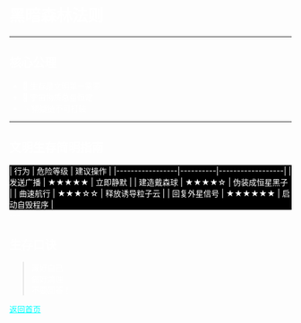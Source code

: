 <style>
body {
  background-image: url('images/黑暗森林.png');
  background-size: cover;
  background-attachment: fixed;
  min-height: 100vh;
  padding: 20px;
}

.markdown-body {
  background: rgba(0, 0, 0, 0.7);
  padding: 30px;
  border-radius: 10px;
}
</style>
<style>
/* 基础文字颜色设置 */
body, h1, h2, h3, p, li {
  color: #ffffff !important; /* 强制白色文字 */
}

/* 链接颜色优化 */
a {
  color: #00ffff !important; 
  text-decoration: underline;
}

/* 代码块背景优化 */
pre, code {
  background: rgba(0, 0, 0, 0.7) !important;
  color: #00ff00 !important;
}

/* 文字增强效果 */
.markdown-body {
  text-shadow: 2px 2px 4px rgba(0,0,0,0.7); /* 添加阴影 */
  background: rgba(0, 0, 0, 0.5); /* 半透明背景 */
  padding: 30px;
  border-radius: 10px;
}
</style>
# 黑暗森林法则

---

## 核心公理
- 🌌 生存是文明第一需要
- 🔭 宇宙物质总量恒定
- 💥 猜疑链不可打破

---

## 文明生存简明指南

<div style="background-color: black; color: white; ">
| 行为            | 危险等级 | 建议操作         |                      
|-----------------|----------|------------------|                         
| 发送广播        | ★★★★★   | 立即静默         |                             
| 建造戴森球      | ★★★★☆    | 伪装成恒星黑子    |                              
| 曲速航行        | ★★★☆☆    | 释放诱导粒子云    |                             
| 回复外星信号    | ★★★★★★  | 启动自毁程序      |                               
</div>
---

## 生存口诀
> 藏好自己  
> 做好清理  
> 不要回答！  

[返回首页](index.md)
